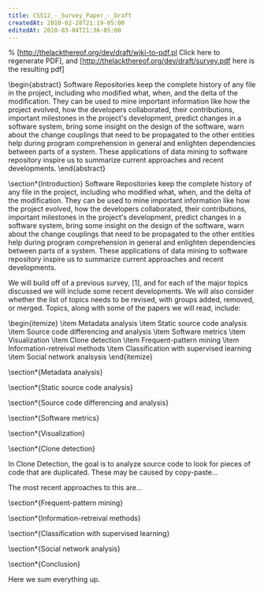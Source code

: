 ```yaml
---
title: CS512_-_Survey_Paper_-_Draft
createdAt: 2010-02-28T21:19-05:00
editedAt: 2010-03-04T21:36-05:00
---
```


% [http://thelackthereof.org/dev/draft/wiki-to-pdf.pl Click here to regenerate PDF], and [http://thelackthereof.org/dev/draft/survey.pdf here is the resulting pdf]

\begin{abstract}
Software Repositories keep the complete history of any file in the project, including who modified what, when, and the delta of the modification. They can be used to mine important information like how the project evolved, how the developers collaborated, their contributions, important milestones in the project's development, predict changes in a software system, bring some insight on the design of the software, warn about the change couplings that need to be propagated to the other entities help during program comprehension in general and enlighten dependencies between parts of a system. These applications of data mining to software repository inspire us to summarize current approaches and recent developments.
\end{abstract}

\section*{Introduction}
Software Repositories keep the complete history of any file in the project, including who modified what, when, and the delta of the modification. They can be used to mine important information like how the project evolved, how the developers collaborated, their contributions, important milestones in the project's development, predict changes in a software system, bring some insight on the design of the software, warn about the change couplings that need to be propagated to the other entities help during program comprehension in general and enlighten dependencies between parts of a system. These applications of data mining to software repository inspire us to summarize current approaches and recent developments.

We will build off of a previous survey, [1], and for each of the major topics discussed we will include some recent developments. We will also consider whether the list of topics needs to be revised, with groups added, removed, or merged. Topics, along with some of the papers we will read, include:

\begin{itemize}
\item Metadata analysis
\item Static source code analysis
\item Source code differencing and analysis
\item Software metrics
\item Visualization
\item Clone detection
\item Frequent-pattern mining
\item Information-retreival methods
\item Classification with supervised learning
\item Social network analsysis
\end{itemize}

\section*{Metadata analysis}

\section*{Static source code analysis}

\section*{Source code differencing and analysis}

\section*{Software metrics}

\section*{Visualization}

\section*{Clone detection}

In Clone Detection, the goal is to analyze source code to look for pieces of code that are duplicated. These may be caused by copy-paste...

The most recent approaches to this are...

\section*{Frequent-pattern mining}

\section*{Information-retreival methods}

\section*{Classification with supervised learning}

\section*{Social network analysis}

\section*{Conclusion}

Here we sum everything up.

